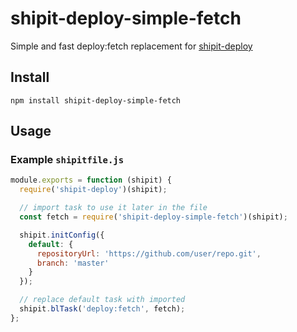 # shipit-deploy-simple-fetch

Simple and fast deploy:fetch replacement for [shipit-deploy](https://github.com/shipitjs/shipit-deploy)

## Install

```
npm install shipit-deploy-simple-fetch
```

## Usage

### Example `shipitfile.js`

```js
module.exports = function (shipit) {
  require('shipit-deploy')(shipit);

  // import task to use it later in the file
  const fetch = require('shipit-deploy-simple-fetch')(shipit);

  shipit.initConfig({
    default: {
      repositoryUrl: 'https://github.com/user/repo.git',
      branch: 'master'
    }
  });

  // replace default task with imported
  shipit.blTask('deploy:fetch', fetch);
};
```
